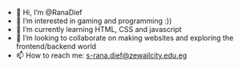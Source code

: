 - 👋 Hi, I’m @RanaDief
- 👀 I’m interested in gaming and programming :))
- 🌱 I’m currently learning HTML, CSS and javascript 
- 💞️ I’m looking to collaborate on making websites and exploring the frontend/backend world
- 📫 How to reach me: s-rana.dief@zewailcity.edu.eg

